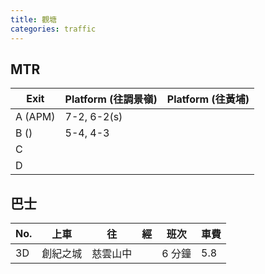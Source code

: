 ```yaml
---
title: 觀塘
categories: traffic
---
```


## MTR

| Exit    | Platform (往調景嶺) | Platform (往黃埔) |
| ------- | ------------------- | ----------------- |
| A (APM) | 7-2, 6-2(s)         |                   |
| B ()    | 5-4, 4-3            |                   |
| C       |                     |                   |
| D       |                     |                   |

## 巴士

| No. | 上車     | 往       | 經  | 班次   | 車費 |
| --- | -------- | -------- | --- | ------ | ---- |
| 3D  | 創紀之城 | 慈雲山中 |     | 6 分鐘 | 5.8  |
